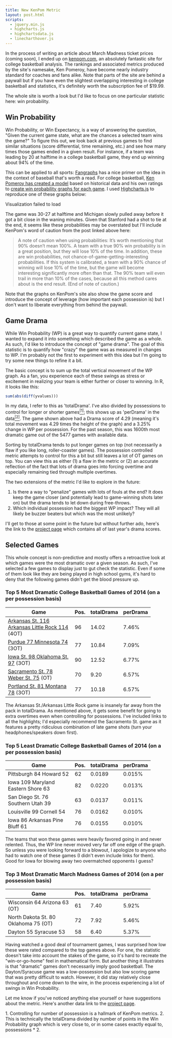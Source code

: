 ```yaml
---
title: New KenPom Metric
layout: post.html
scripts:
  - jquery.min.js
  - highcharts.js
  - highchartsdata.js
  - linecharthover.js
---
```


<style>
table { width: 90%; }
</style>

In the process of writing an article about March Madness ticket prices
(coming soon), I ended up on [kenpom.com](http://kenpom.com/), an
absolutely fantastic site for college basketball analysis. The rankings
and associated metrics produced by the site's namesake, Ken Pomeroy,
have become nearly industry standard for coaches and fans alike. Note
that parts of the site are behind a paywall but if you have even the
slightest overlapping interesting in college basketball and statistics,
it's definitely worth the subscription fee of $19.99.

The whole site is worth a look but I'd like to focus on one particular
statistic here: win probability.

## Win Probability

Win Probability, or Win Expectancy, is a way of answering the question,
"Given the current game state, what are the chances a selected team wins
the game?" To figure this out, we look back at previous games to find
similar situations (score differential, time remaining, etc.) and see
how many times those games ended in a given result. For instance, if a
team was leading by 20 at halftime in a college basketball game, they
end up winning about 94% of the time.

This can be applied to all sports:
[Fangraphs](http://www.fangraphs.com/library/misc/we/) has a nice primer
on the idea in the context of baseball that's worth a read. For college
basketball, [Ken Pomeroy has created a
model](http://kenpom.com/blog/index.php/weblog/entry/win_probability_for_grown_ups)
based on historical data and his own ratings to [create win probability
graphs for each
game](http://kenpom.com/blog/index.php/weblog/entry/win_probability_for_every_college_game).
I used [Highcharts.js](http://www.highcharts.com/) to reproduce one of
these graphs below:

<div id="container"><noscript>Visualization failed to load</noscript></div>

The game was 30-27 at halftime and Michigan slowly pulled away before it
got a bit close in the waning minutes. Given that Stanford had a shot to
tie at the end, it seems like these probabilities may be overstated but
I'll include KenPom's word of caution from the post linked above here:

> A note of caution when using probabilities: It’s worth mentioning that
> 90% doesn’t mean 100%. A team with a true 90% win probability is in a
> great position, but they will lose 10% of the time. In addition, these
> are win probabilities, not chance-of-game-getting-interesting
> probabilities. If this system is calibrated, a team with a 90% chance
> of winning will lose 10% of the time, but the game will become
> interesting significantly more often than that. The 90% team will even
> trail in more than 10% of the cases, because all this method cares
> about is the end result. (End of note of caution.)

Note that the graphs on KenPom's site also show the game score and
introduce the concept of leverage (how important each possession is) but
I don't want to liberate everything from behind the paywall.

## Game Drama

While Win Probability (WP) is a great way to quantify current game
state, I wanted to expand it into something which described the game as
a whole. As such, I'd like to introduce the concept of "game drama". The
goal of this statistic is to quantify how "crazy" the game was as
measured in changes to WP. I'm probably not the first to experiment with
this idea but I'm going to try some new things to refine it a bit.

The basic concept is to sum up the total vertical movement of the WP
graph. As a fan, you experience each of these swings as stress or
excitement in realizing your team is either further or closer to winning.
In R, it looks like this:

```r
sum(abs(diff(yvalues)))
```

In my data, I refer to this as 'totalDrama'. I've also divided by
possessions to control for longer or shorter games[<sup>[1]</sup>](#footnote-1); this shows up as
'perDrama' in the data[<sup>[2]</sup>](#footnote-2). The game shown above had a Drama score of 4.29
(meaning it's total movement was 4.29 times the height of the graph) and
a 3.25% change in WP per possession. For the past season, this was
1600th most dramatic game out of the 5477 games with available data.

Sorting by totalDrama tends to put longer games on top (not necessarily
a flaw if you like long, roller-coaster games). The possession
controlled metric attempts to control for this a bit but still leaves a
lot of OT games on top. You can view this as either (1) a flaw in the
metric or (2) an accurate reflection of the fact that lots of drama goes
into forcing overtime and especially remaining tied through multiple
overtimes.

The two extensions of the metric I'd like to explore in the future:

1.  Is there a way to "penalize" games with lots of fouls at the end? It
    does keep the game closer (and potentially lead to game-winning
    shots later on) but the drama tends to let down during free-throws.
2.  Which individual possession had the biggest WP impact? They will all
    likely be buzzer beaters but which was the most unlikely?

I'll get to those at some point in the future but without further ado,
here's the link to the [project page]() which contains all of last
year's drama scores.

## Selected Games

This whole concept is non-predictive and mostly offers a retroactive
look at which games were the most dramatic over a given season. As such,
I've selected a few games to display just to gut check the statistic.
Even if some of them look like they are being played in high school
gyms, it's hard to deny that the following games didn't get the blood
pressure up.

### Top 5 Most Dramatic College Basketball Games of 2014 (on a per possession basis)

| Game                                               | Pos. | totalDrama | perDrama |
| -------------------------------------------------- | ---- | ---------- | -------- |
| [Arkansas St. 116 Arkansas Little Rock 114]()  (4OT) | 96   | 14.02 | 7.46% |
| [Purdue 77 Minnesota 74]()  (3OT)                    | 77   | 10.84 | 7.09% |
| [Iowa St. 98 Oklahoma St. 97]()  (3OT)               | 90   | 12.52 | 6.77% |
| [Sacramento St. 78 Weber St. 75]()  (OT)             | 70   | 9.20  | 6.57% |
| [Portland St. 81  Montana 78]() (3OT)                | 77   | 10.18 | 6.57% |

The Arkansas St./Arkansas Little Rock game is insanely far away from the
pack in totalDrama. As mentioned above, it gets some benefit for going
to extra overtimes even when controlling for possessions. I've included
links to all the highlights; I'd especially recommend the Sacramento St.
game as it features a pretty ridiculous combination of late game shots
(turn your headphones/speakers down first).

### Top 5 Least Dramatic College Basketball Games of 2014 (on a per possession basis)

| Game                               | Pos. | totalDrama | perDrama |
| ---------------------------------- | ---- | ---------- | -------- |
| Pittsburgh 84 Howard 52            | 62   | 0.0189     | 0.015%   |
| Iowa 109 Maryland Eastern Shore 63 | 82   | 0.0220     | 0.013%   |
| San Diego St. 76 Southern Utah 39  | 63   | 0.0137     | 0.011%   |
| Louisville 99 Cornell 54           | 76   | 0.0162     | 0.010%   |
| Iowa 86 Arkansas Pine Bluff 61     | 76   | 0.0155     | 0.010%   |

The teams that won these games were heavily favored going in and never
relented. Thus, the WP line never moved very far off one edge of the
graph. So unless you were looking forward to a blowout, I apologize to
anyone who had to watch one of these games (I didn't even include links
for them). Good for Iowa for blowing away two overmatched opponents I
guess?

### Top 3 Most Dramatic March Madness Games of 2014 (on a per possession basis)

| Game                                 | Pos. | totalDrama | perDrama |
| ------------------------------------ | ---- | ---------- | -------- |
| Wisconsin 64 Arizona 63 (OT)         | 61   | 7.40       | 5.92%    |
| North Dakota St. 80 Oklahoma 75 (OT) | 72   | 7.92       | 5.46%    |
| Dayton 55 Syracuse 53                | 58   | 6.40       | 5.37%    |

Having watched a good deal of tournament games, I was surprised how low
these were rated compared to the top games above. For one, the statistic
doesn't take into account the stakes of the game, so it's hard to
recreate the "win-or-go-home" feel in mathematical form. But another
thing it illustrates is that "dramatic" games don't necessarily imply
good basketball. The Dayton/Syracuse game was a low-possession but also
low scoring game that was pretty difficult to watch. However, it did
stay relatively close throughout and come down to the wire, in the
process experiencing a lot of swings in Win Probability.

Let me know if you've noticed anything else yourself or have suggestions
about the metric. Here's another data link to the [project page]().

<div class="footnotes">
1. <a name="footnote-1"></a> Controlling for number of possession is a hallmark of KenPom metrics.
2. <a name="footnote-2"></a> This is technically the totalDrama divided by number of points in the Win Probability graph which is very close to, or in some cases exactly equal to, possessions * 2.
</div>
